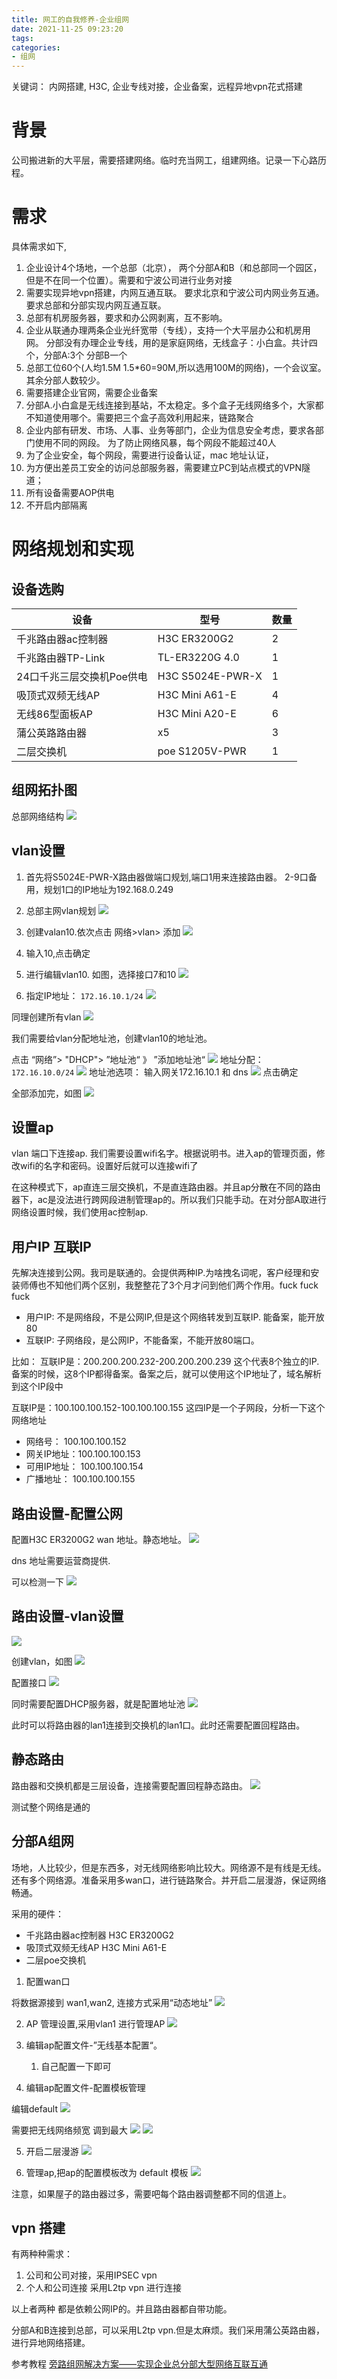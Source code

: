 ```yaml
---
title: 网工的自我修养-企业组网
date: 2021-11-25 09:23:20
tags:
categories:
- 组网
---
```


关键词： 内网搭建, H3C, 企业专线对接，企业备案，远程异地vpn花式搭建 

# 背景
公司搬进新的大平层，需要搭建网络。临时充当网工，组建网络。记录一下心路历程。

# 需求
具体需求如下,
1. 企业设计4个场地，一个总部（北京）， 两个分部A和B（和总部同一个园区，但是不在同一个位置）。需要和宁波公司进行业务对接
2. 需要实现异地vpn搭建，内网互通互联。 要求北京和宁波公司内网业务互通。 要求总部和分部实现内网互通互联。
3. 总部有机房服务器，要求和办公网剥离，互不影响。
4. 企业从联通办理两条企业光纤宽带（专线），支持一个大平层办公和机房用网。 分部没有办理企业专线，用的是家庭网络，无线盒子：小白盒。共计四个，分部A:3个 分部B一个
5. 总部工位60个(人均1.5M 1.5*60=90M,所以选用100M的网络)，一个会议室。 其余分部人数较少。
6. 需要搭建企业官网，需要企业备案
7. 分部A.小白盒是无线连接到基站，不太稳定。多个盒子无线网络多个，大家都不知道使用哪个。需要把三个盒子高效利用起来，链路聚合
8. 企业内部有研发、市场、人事、业务等部门，企业为信息安全考虑，要求各部门使用不同的网段。 为了防止网络风暴，每个网段不能超过40人
9. 为了企业安全，每个网段，需要进行设备认证，mac 地址认证，
10. 为方便出差员工安全的访问总部服务器，需要建立PC到站点模式的VPN隧道；
11. 所有设备需要AOP供电
12. 不开启内部隔离

# 网络规划和实现
## 设备选购
|  设备   | 型号  | 数量  |
|  ----  | ----  |----|
| 千兆路由器ac控制器 | H3C ER3200G2 | 2 |
| 千兆路由器TP-Link      | TL-ER3220G 4.0  | 1 |
| 24口千兆三层交换机Poe供电   | H3C S5024E-PWR-X | 1 |
| 吸顶式双频无线AP       | H3C Mini A61-E |4  |
| 无线86型面板AP        | H3C Mini A20-E |6  |
| 蒲公英路路由器         | x5 |3  |
| 二层交换机       | poe  S1205V-PWR |1 |

## 组网拓扑图
总部网络结构
![](https://isam2016hexo.oss-cn-hangzhou.aliyuncs.com/img/yui.jpg)
## vlan设置
1. 首先将S5024E-PWR-X路由器做端口规划,端口1用来连接路由器。 2-9口备用，规划1口的IP地址为192.168.0.249
2. 总部主网vlan规划
![](https://isam2016hexo.oss-cn-hangzhou.aliyuncs.com/img/wangguan.jpg)

1. 创建valan10.依次点击 网络>vlan> 添加
![](https://isam2016hexo.oss-cn-hangzhou.aliyuncs.com/img/20211125145719.jpg) 
2.  输入10,点击确定
3.  进行编辑vlan10. 如图，选择接口7和10
![](https://isam2016hexo.oss-cn-hangzhou.aliyuncs.com/img/20211125150009.jpg)
4. 指定IP地址： `172.16.10.1/24`
![](https://isam2016hexo.oss-cn-hangzhou.aliyuncs.com/img/20211125150150.jpg)

同理创建所有vlan
![](https://isam2016hexo.oss-cn-hangzhou.aliyuncs.com/img/20211125150500.jpg)

我们需要给vlan分配地址池，创建vlan10的地址池。

点击 “网络”> "DHCP">  ”地址池“ 》 ”添加地址池“
![](https://isam2016hexo.oss-cn-hangzhou.aliyuncs.com/img/20211125150941.jpg)
地址分配：`172.16.10.0/24`
![](https://isam2016hexo.oss-cn-hangzhou.aliyuncs.com/img/20211125151105.jpg)
地址池选项： 输入网关172.16.10.1 和 dns
![](https://isam2016hexo.oss-cn-hangzhou.aliyuncs.com/img/20211125151236)
点击确定

全部添加完，如图
![](https://isam2016hexo.oss-cn-hangzhou.aliyuncs.com/img/20211125151356.jpg)

## 设置ap
vlan 端口下连接ap. 我们需要设置wifi名字。根据说明书。进入ap的管理页面，修改wifi的名字和密码。设置好后就可以连接wifi了

在这种模式下，ap直连三层交换机，不是直连路由器。并且ap分散在不同的路由器下，ac是没法进行跨网段进制管理ap的。所以我们只能手动。在对分部A取进行网络设置时候，我们使用ac控制ap.
## 用户IP 互联IP
先解决连接到公网。我司是联通的。会提供两种IP.为啥拽名词呢，客户经理和安装师傅也不知他们两个区别，我整整花了3个月才问到他们两个作用。fuck fuck fuck

* 用户IP: 不是网络段，不是公网IP,但是这个网络转发到互联IP. 能备案，能开放80
* 互联IP: 子网络段，是公网IP，不能备案，不能开放80端口。 

比如： 互联IP是：200.200.200.232-200.200.200.239 这个代表8个独立的IP.备案的时候，这8个IP都得备案。备案之后，就可以使用这个IP地址了，域名解析到这个IP段中

互联IP是：100.100.100.152-100.100.100.155 这四IP是一个子网段，分析一下这个网络地址
  * 网络号： 100.100.100.152
  * 网关IP地址：100.100.100.153
  * 可用IP地址： 100.100.100.154
  * 广播地址： 100.100.100.155

## 路由设置-配置公网
配置H3C ER3200G2 wan 地址。静态地址。
![](https://isam2016hexo.oss-cn-hangzhou.aliyuncs.com/img/20211125155029.jpg) 

dns 地址需要运营商提供. 

可以检测一下
![](https://isam2016hexo.oss-cn-hangzhou.aliyuncs.com/img/20211125155152.jpg)
## 路由设置-vlan设置
![](https://isam2016hexo.oss-cn-hangzhou.aliyuncs.com/img/20211125162416.jpg)

创建vlan，如图
![](https://isam2016hexo.oss-cn-hangzhou.aliyuncs.com/img/20211125160742.jpg)

配置接口
![](https://isam2016hexo.oss-cn-hangzhou.aliyuncs.com/img/20211125160824.jpg)

同时需要配置DHCP服务器，就是配置地址池
![](https://isam2016hexo.oss-cn-hangzhou.aliyuncs.com/img/20211125161010.jpg)

此时可以将路由器的lan1连接到交换机的lan1口。此时还需要配置回程路由。

## 静态路由
路由器和交换机都是三层设备，连接需要配置回程静态路由。
![](https://isam2016hexo.oss-cn-hangzhou.aliyuncs.com/img/20211125162001.jpg)

测试整个网络是通的

## 分部A组网
场地，人比较少，但是东西多，对无线网络影响比较大。网络源不是有线是无线。 还有多个网络源。准备采用多wan口，进行链路聚合。并开启二层漫游，保证网络畅通。

采用的硬件：
* 千兆路由器ac控制器 H3C ER3200G2
* 吸顶式双频无线AP H3C Mini A61-E 
* 二层poe交换机

1. 配置wan口
   
将数据源接到 wan1,wan2,  连接方式采用“动态地址”
![](https://isam2016hexo.oss-cn-hangzhou.aliyuncs.com/img/20211125163447.jpg)

2. AP 管理设置,采用vlan1 进行管理AP
![](https://isam2016hexo.oss-cn-hangzhou.aliyuncs.com/img/20211125163540.jpg)

3. 编辑ap配置文件-”无线基本配置“。
   1. 自己配置一下即可
4. 编辑ap配置文件-配置模板管理

编辑default
![](https://isam2016hexo.oss-cn-hangzhou.aliyuncs.com/img/20211125163910.jpg) 

需要把无线网络频宽 调到最大
![](https://isam2016hexo.oss-cn-hangzhou.aliyuncs.com/img/20211125164052.jpg)
![](https://isam2016hexo.oss-cn-hangzhou.aliyuncs.com/img/20211125164125.jpg)

5. 开启二层漫游
![](https://isam2016hexo.oss-cn-hangzhou.aliyuncs.com/img/20211125164254.jpg)

6. 管理ap,把ap的配置模板改为 default 模板
![](https://isam2016hexo.oss-cn-hangzhou.aliyuncs.com/img/20211125164443.jpg)

注意，如果屋子的路由器过多，需要吧每个路由器调整都不同的信道上。

## vpn 搭建
有两种种需求： 
1. 公司和公司对接，采用IPSEC vpn
2. 个人和公司连接 采用L2tp vpn 进行连接

以上者两种 都是依赖公网IP的。并且路由器都自带功能。

分部A和B连接到总部，可以采用L2tp vpn.但是太麻烦。我们采用蒲公英路由器，进行异地网络搭建。

参考教程 [旁路组网解决方案——实现企业总分部大型网络互联互通](http://service.oray.com/question/5440.html)
